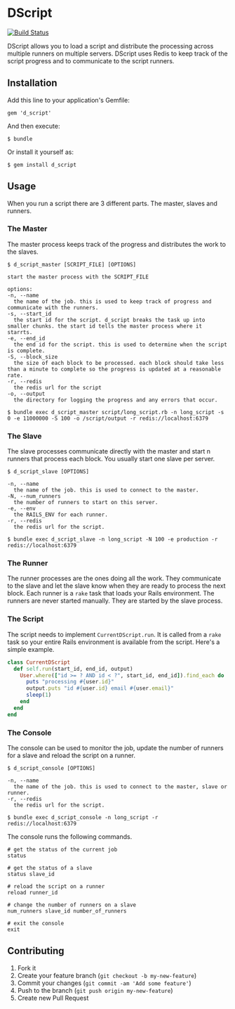 # DScript

[![Build Status](https://travis-ci.org/weheartit/d_script.svg?branch=master)](https://travis-ci.org/weheartit/d_script)

DScript allows you to load a script and distribute the processing across multiple runners on multiple servers. DScript uses Redis to keep track of the script progress and to communicate to the script runners.

## Installation

Add this line to your application's Gemfile:

    gem 'd_script'

And then execute:

    $ bundle

Or install it yourself as:

    $ gem install d_script

## Usage

When you run a script there are 3 different parts. The master, slaves and runners.

### The Master

The master process keeps track of the progress and distributes the work to the slaves.

```
$ d_script_master [SCRIPT_FILE] [OPTIONS]

start the master process with the SCRIPT_FILE

options:
-n, --name
  the name of the job. this is used to keep track of progress and communicate with the runners.
-s, --start_id
  the start id for the script. d_script breaks the task up into smaller chunks. the start id tells the master process where it starrts.
-e, --end_id
  the end id for the script. this is used to determine when the script is complete.
-S, --block_size
  the size of each block to be processed. each block should take less than a minute to complete so the progress is updated at a reasonable rate.
-r, --redis
  the redis url for the script
-o, --output
  the directory for logging the progress and any errors that occur.

$ bundle exec d_script_master script/long_script.rb -n long_script -s 0 -e 11000000 -S 100 -o /script/output -r redis://localhost:6379
```

### The Slave

The slave processes communicate directly with the master and start n runners that process each block. You usually start one slave per server.

```
$ d_script_slave [OPTIONS]

-n, --name
  the name of the job. this is used to connect to the master.
-N, --num_runners
  the number of runners to start on this server.
-e, --env
  the RAILS_ENV for each runner.
-r, --redis
  the redis url for the script.

$ bundle exec d_script_slave -n long_script -N 100 -e production -r redis://localhost:6379
```

### The Runner

The runner processes are the ones doing all the work. They communicate to the slave and let the slave know when they are ready to process the next block. Each runner is a `rake` task that loads your Rails environment. The runners are never started manually. They are started by the slave process.

### The Script

The script needs to implement `CurrentDScript.run`. It is called from a `rake` task so your entire Rails environment is available from the script. Here's a simple example.

```rb
class CurrentDScript
  def self.run(start_id, end_id, output)
    User.where(["id >= ? AND id < ?", start_id, end_id]).find_each do |user|
      puts "processing #{user.id}"
      output.puts "id #{user.id} email #{user.email}"
      sleep(1)
    end
  end
end
```

### The Console

The console can be used to monitor the job, update the number of runners for a slave and reload the script on a runner.

```
$ d_script_console [OPTIONS]

-n, --name
  the name of the job. this is used to connect to the master, slave or runner.
-r, --redis
  the redis url for the script.

$ bundle exec d_script_console -n long_script -r redis://localhost:6379
```

The console runs the following commands.

```
# get the status of the current job
status

# get the status of a slave
status slave_id

# reload the script on a runner
reload runner_id

# change the number of runners on a slave
num_runners slave_id number_of_runners

# exit the console
exit
```

## Contributing

1. Fork it
2. Create your feature branch (`git checkout -b my-new-feature`)
3. Commit your changes (`git commit -am 'Add some feature'`)
4. Push to the branch (`git push origin my-new-feature`)
5. Create new Pull Request
